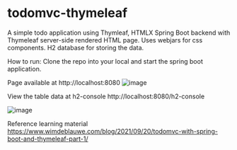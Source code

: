 # todomvc-thymeleaf
A simple todo application using Thymleaf, HTMLX
Spring Boot backend with Thymeleaf server-side rendered HTML page.
Uses webjars for css components.
H2 database for storing the data.

How to run:
Clone the repo into your local and start the spring boot application.

Page available at http://localhost:8080
![image](https://github.com/Abinandan02/todomvc-thymeleaf/assets/82743546/dbf496e0-e558-4ac6-82fb-e490a7c32f62)

View the table data at h2-console http://localhost:8080/h2-console

![image](https://github.com/Abinandan02/todomvc-thymeleaf/assets/82743546/91ecd20c-c33c-4135-8970-7a76c1068128)



Reference learning material
https://www.wimdeblauwe.com/blog/2021/09/20/todomvc-with-spring-boot-and-thymeleaf-part-1/
